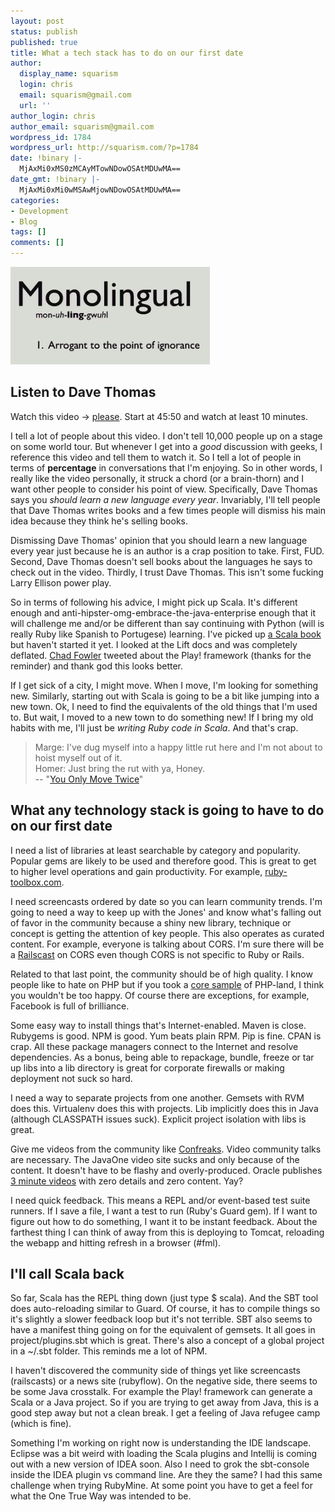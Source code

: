 ```yaml
---
layout: post
status: publish
published: true
title: What a tech stack has to do on our first date
author:
  display_name: squarism
  login: chris
  email: squarism@gmail.com
  url: ''
author_login: chris
author_email: squarism@gmail.com
wordpress_id: 1784
wordpress_url: http://squarism.com/?p=1784
date: !binary |-
  MjAxMi0xMS0zMCAyMTowNDowOSAtMDUwMA==
date_gmt: !binary |-
  MjAxMi0xMi0wMSAwMjowNDowOSAtMDUwMA==
categories:
- Development
- Blog
tags: []
comments: []
---
```

<p><img src="/uploads/2012/11/monolingual.png" alt="" title="monolingual" width="319" height="156" class="aligncenter size-full wp-image-1789" /></p>
<h2>Listen to Dave Thomas</h2><p>
Watch this video -> <a href="http://www.confreaks.com/videos/368-rubyconf2010-keynote">please</a>.  Start at 45:50 and watch at least 10 minutes.</p>
<p>I tell a lot of people about this video.  I don't tell 10,000 people up on a stage on some world tour.  But whenever I get into a <em>good</em> discussion with geeks, I reference this video and tell them to watch it.  So I tell a lot of people in terms of <strong>percentage</strong> in conversations that I'm enjoying.  So in other words, I really like the video personally, it struck a chord (or a brain-thorn) and I want other people to consider his point of view.  Specifically, Dave Thomas says you <em>should learn a new language every year</em>.  Invariably, I'll tell people that Dave Thomas writes books and a few times people will dismiss his main idea because they think he's selling books.</p>
<p>Dismissing Dave Thomas' opinion that you should learn a new language every year just because he is an author is a crap position to take.  First, FUD.  Second, Dave Thomas doesn't sell books about the languages he says to check out in the video.  Thirdly, I trust Dave Thomas.  This isn't some fucking Larry Ellison power play.</p>
<p>So in terms of following his advice, I might pick up Scala.  It's different enough and anti-hipster-omg-embrace-the-java-enterprise enough that it will challenge me and/or be different than say continuing with Python (will is really Ruby like Spanish to Portugese) learning.  I've picked up <a href="http://www.amazon.com/Programming-Scala-Comprehensive-Step---Step/dp/0981531644/ref=sr_1_1?ie=UTF8&qid=1353200587&sr=8-1&keywords=scala">a Scala book</a> but haven't started it yet.  I looked at the Lift docs and was completely deflated.  <a href="https://twitter.com/chadfowler">Chad Fowler</a> tweeted about the Play! framework (thanks for the reminder) and thank god this looks better.</p>
<p>If I get sick of a city, I might move.  When I move, I'm looking for something new.  Similarly, starting out with Scala is going to be a bit like jumping into a new town.  Ok, I need to find the equivalents of the old things that I'm used to.  But wait, I moved to a new town to do something new!  If I bring my old habits with me, I'll just be <em>writing Ruby code in Scala</em>.  And that's crap.</p>

<blockquote>
Marge: I've dug myself into a happy little rut here and I'm not about to hoist myself out of it.<br>
Homer: Just bring the rut with ya, Honey.<br>
-- "<a href="http://www.snpp.com/episodes/3F23.html">You Only Move Twice</a>"
</blockquote>

<h2>What any technology stack is going to have to do on our first date</h2><p>
I need a list of libraries at least searchable by category and popularity.  Popular gems are likely to be used and therefore good.  This is great to get to higher level operations and gain productivity.  For example, <a href="http://ruby-toolbox.com">ruby-toolbox.com</a>.</p>
<p>I need screencasts ordered by date so you can learn community trends.  I'm going to need a way to keep up with the Jones' and know what's falling out of favor in the community because a shiny new library, technique or concept is getting the attention of key people.  This also operates as curated content.  For example, everyone is talking about CORS.  I'm sure there will be a <a href="http://railscasts.com">Railscast</a> on CORS even though CORS is not specific to Ruby or Rails.</p>
<p>Related to that last point, the community should be of high quality.  I know people like to hate on PHP but if you took a <a href="http://en.wikipedia.org/wiki/Core_sample">core sample</a> of PHP-land, I think you wouldn't be too happy.  Of course there are exceptions, for example, Facebook is full of brilliance.</p>
<p>Some easy way to install things that's Internet-enabled.  Maven is close.  Rubygems is good.  NPM is good.  Yum beats plain RPM.  Pip is fine.  CPAN is crap.  All these package managers connect to the Internet and resolve dependencies.  As a bonus, being able to repackage, bundle, freeze or tar up libs into a lib directory is great for corporate firewalls or making deployment not suck so hard.</p>
<p>I need a way to separate projects from one another.  Gemsets with RVM does this.  Virtualenv does this with projects.  Lib implicitly does this in Java (although CLASSPATH issues suck).  Explicit project isolation with libs is great.</p>
<p>Give me videos from the community like <a href="http://confreaks.com/">Confreaks</a>.  Video community talks are necessary.  The JavaOne video site sucks and only because of the content.  It doesn't have to be flashy and overly-produced.  Oracle publishes <a href="http://www.oracle.com/javaone/live/on-demand/index.html">3 minute videos</a> with zero details and zero content.  Yay?</p>
<p>I need quick feedback.  This means a REPL and/or event-based test suite runners.  If I save a file, I want a test to run (Ruby's Guard gem).  If I want to figure out how to do something, I want it to be instant feedback.  About the farthest thing I can think of away from this is deploying to Tomcat, reloading the webapp and hitting refresh in a browser (#fml).</p>
<h2>I'll call Scala back</h2><p>
So far, Scala has the REPL thing down (just type $ scala).  And the SBT tool does auto-reloading similar to Guard.  Of course, it has to compile things so it's slightly a slower feedback loop but it's not terrible.  SBT also seems to have a manifest thing going on for the equivalent of gemsets.  It all goes in project/plugins.sbt which is great.  There's also a concept of a global project in a ~/.sbt folder.  This reminds me a lot of NPM.</p>
<p>I haven't discovered the community side of things yet like screencasts (railscasts) or a news site (rubyflow).  On the negative side, there seems to be some Java crosstalk.  For example the Play! framework can generate a Scala or a Java project.  So if you are trying to get away from Java, this is a good step away but not a clean break.  I get a feeling of Java refugee camp (which is fine).</p>
<p>Something I'm working on right now is understanding the IDE landscape.  Eclipse was a bit weird with loading the Scala plugins and Intellij is coming out with a new version of IDEA soon.  Also I need to grok the sbt-console inside the IDEA plugin vs command line.  Are they the same?  I had this same challenge when trying RubyMine.  At some point you have to get a feel for what the One True Way was intended to be.</p>
